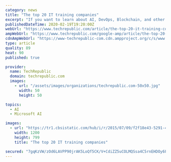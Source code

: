```yaml
---
category: news
title: "The top 20 IT training companies"
excerpt: "If you want to learn about AI, DevOps, Blockchain, and other tech topics ... ROI Training: Cloud certification prep workshops, which cover Google Cloud Platform, AWS, and Microsoft Azure, are offered at ROI Training. You can take them with an instructor, or teach yourself--and the skill level is customizable. CGS: For the third time in a ..."
publishedDateTime: 2020-02-19T19:20:00Z
webUrl: "https://www.techrepublic.com/article/the-top-20-it-training-companies/"
ampWebUrl: "https://www.techrepublic.com/google-amp/article/the-top-20-it-training-companies/"
cdnAmpWebUrl: "https://www-techrepublic-com.cdn.ampproject.org/c/s/www.techrepublic.com/google-amp/article/the-top-20-it-training-companies/"
type: article
quality: 89
heat: 90
published: true

provider:
  name: TechRepublic
  domain: techrepublic.com
  images:
    - url: "/assets/images/organizations/techrepublic.com-50x50.jpg"
      width: 50
      height: 50

topics:
  - AI
  - Microsoft AI

images:
  - url: "https://tr1.cbsistatic.com/hub/i/r/2015/07/09/f2f18e43-5291-4699-bd1e-63e63d6dc4c3/resize/1200x/9c2b5d2f3b3c5090336b7e8bf41e8b24/istock000034521546medium.jpg"
    width: 1200
    height: 799
    title: "The top 20 IT training companies"

secured: "7gqKzVW/zOd6LAVPP90jrAK5LoQf5CK/V+CdiZZ5uCOLMQSsa4C5rnEHDOy6FoL2nUVwlkCkzygDVnYRB/qpuK/OKub2aXENB8SAvXmF+Dvj0r2fvbzapVXIusa4Jf/QFlLTh9jAo2qV5CZ7M2uYBccHqYZVYdIS/qmKIBIQ75CwBJINwo2+JQuCIFElkW+8wRqICnVX9ZpbONFTAJ+boiqPFsxQg3XuTS+bJci5RosMQz3itJxClv9qwuNbI5fxN0ZKkW32L1NVyk4s2xj/PpziYupYpZIgJgSuq7b8uGiQZIDSBlLu4a+r7mnSLdtZlhNdAx134K7uwxuQp5B/EE0AQ3ZgUxErIFbYlwPpUa4IcwgucUGXVd8oyZZEkZl1ZqX6RSOVONqS+FUjmY9au+L2OPt4XNmgNrhTidP+nMXAp+L/0u5Y5N5HNqYnqRIRdUczQFPqlMEFKLuydWK6uiewMo292S6JHHQHXVIDy80=;hFKpnpCs3eRgRv4Y4y4wfw=="
---
```


